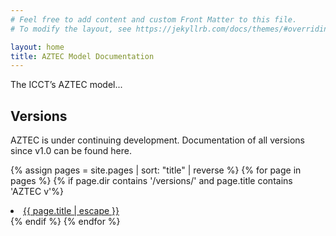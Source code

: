 ```yaml
---
# Feel free to add content and custom Front Matter to this file.
# To modify the layout, see https://jekyllrb.com/docs/themes/#overriding-theme-defaults

layout: home
title: AZTEC Model Documentation
---
```


The ICCT’s AZTEC model...

## Versions

AZTEC is under continuing development. Documentation of all versions since v1.0 can be found here.

{% assign pages = site.pages | sort: "title" | reverse %}
{% for page in pages %}
{% if page.dir contains '/versions/' and page.title contains 'AZTEC v'%}
<li><a class="page-link" href="{{ page.url | relative_url }}">{{ page.title | escape }}</a></li>
{% endif %}
{% endfor %}
